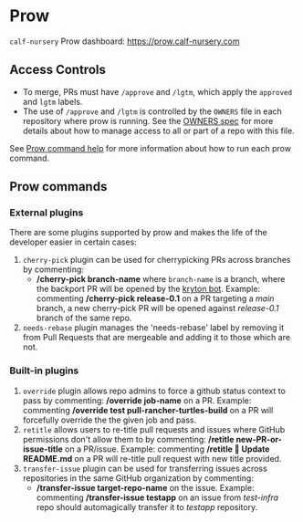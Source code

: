 # Prow

`calf-nursery` Prow dashboard: https://prow.calf-nursery.com

## Access Controls

- To merge, PRs must have `/approve` and `/lgtm`, which apply the `approved`
  and `lgtm` labels.
- The use of `/approve` and `/lgtm` is controlled by the `OWNERS` file in each
  repository where prow is running. See the [OWNERS spec](https://go.k8s.io/owners) for more details
  about how to manage access to all or part of a repo with this file.

See [Prow command help](https://prow.calf-nursery.com/command-help) for
more information about how to run each prow command.

## Prow commands

### External plugins

There are some plugins supported by prow and makes the life of the developer
easier in certain cases:

1. `cherry-pick` plugin can be used for cherrypicking PRs across branches by
   commenting:
   * **/cherry-pick branch-name** where `branch-name` is a branch, where the backport PR will be opened by the
     [kryton bot](https://github.com/apps/kryton-bot). Example:
      commenting **/cherry-pick release-0.1** on a PR targeting a *main* branch,
      a new cherry-pick PR will be opened against *release-0.1* branch of the same repo.
1. `needs-rebase` plugin manages the 'needs-rebase' label by removing it  from Pull Requests that are mergeable and adding it to those which are not.

### Built-in plugins

1. `override` plugin allows repo admins to force a github status context to pass by commenting: **/override job-name** on a PR. Example:
  commenting **/override test pull-rancher-turtles-build** on a PR
  will forcefully override the the given job and pass.
1. `retitle` allows users to re-title pull requests and issues where GitHub permissions don't allow them to by commenting: **/retitle new-PR-or-issue-title** on a PR/issue. Example:
  commenting **/retitle :book: Update README.md** on a PR
  will re-title pull request with new title provided.
1. `transfer-issue` plugin can be used for transferring issues across
   repositories in the same GitHub organization by commenting:
   * **/transfer-issue target-repo-name** on the issue.
     Example: commenting **/transfer-issue testapp** on an issue from *test-infra* repo should
      automagically transfer it to *testapp* repository.
